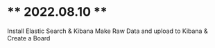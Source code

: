 # ** 2022.08.10 **

Install Elastic Search & Kibana
Make Raw Data and upload to Kibana & Create a Board